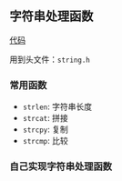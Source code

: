 ## 字符串处理函数
[代码](../../c_from_hello_code/37_string_fun/main.c)   

用到头文件：`string.h`

### 常用函数

- `strlen`: 字符串长度
- `strcat`: 拼接
- `strcpy`: 复制
- `strcmp`: 比较

### 自己实现字符串处理函数